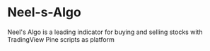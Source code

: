 # Neel-s-Algo
Neel's Algo is a leading indicator for buying and selling stocks with TradingView Pine scripts as platform
